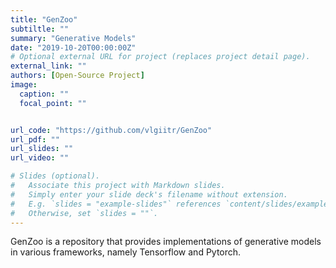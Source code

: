 ```yaml
---
title: "GenZoo"
subtiltle: ""
summary: "Generative Models"
date: "2019-10-20T00:00:00Z"
# Optional external URL for project (replaces project detail page).
external_link: ""
authors: [Open-Source Project]
image:
  caption: ""
  focal_point: ""


url_code: "https://github.com/vlgiitr/GenZoo"
url_pdf: ""
url_slides: ""
url_video: ""

# Slides (optional).
#   Associate this project with Markdown slides.
#   Simply enter your slide deck's filename without extension.
#   E.g. `slides = "example-slides"` references `content/slides/example-slides.md`.
#   Otherwise, set `slides = ""`.
---
```


GenZoo is a repository that provides implementations of generative models in various frameworks, namely Tensorflow and Pytorch.


